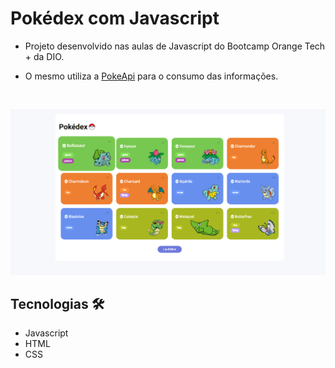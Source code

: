 # Pokédex com Javascript 

- Projeto desenvolvido nas aulas de Javascript do Bootcamp Orange Tech + da DIO.

- O mesmo utiliza a [PokeApi](https://pokeapi.co/) para o consumo das informações.

<br>

![Foto da página](./assets/img/Pokedex.png)

## Tecnologias 🛠

- Javascript
- HTML
- CSS

